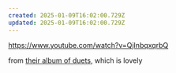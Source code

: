 ```yaml
---
created: 2025-01-09T16:02:00.729Z
updated: 2025-01-09T16:02:00.729Z
---
```

https://www.youtube.com/watch?v=QjInbqxqrbQ

from [their album of duets](https://open.spotify.com/track/1rlaZsEyWioI5LIIEFgoV4?si=75dcae35cd6346ee), which is lovely